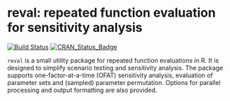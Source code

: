 reval: repeated function evaluation for sensitivity analysis
============================================================
[![Build Status](https://travis-ci.org/mkoohafkan/reval.svg)](https://travis-ci.org/mkoohafkan/reval)
[![CRAN_Status_Badge](http://www.r-pkg.org/badges/version/reval)](http://cran.r-project.org/package=reval)

`reval` is a small utility package for repeated function evaluations in R. It 
is designed to simplify scenario testing and sensitivity analysis. 
The package supports one-factor-at-a-time (OFAT) sensitivity analysis, 
evaluation of parameter sets and (sampled) parameter permutation. Options for 
parallel processing and output formatting are also provided.
